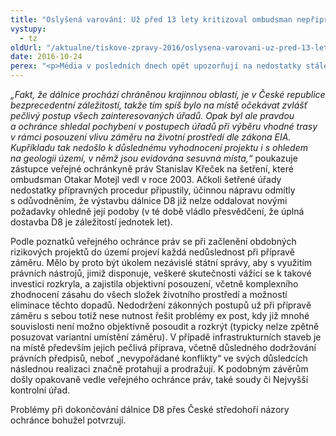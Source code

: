```yaml
---
title: "Oslyšená varování: Už před 13 lety kritizoval ombudsman nepřipravenost D8"
vystupy:
  - tz
oldUrl: "/aktualne/tiskove-zpravy-2016/oslysena-varovani-uz-pred-13-lety-kritizoval-ombudsman-nepripravenost-d8"
date: 2016-10-24
perex: "<p>Média v posledních dnech opět upozorňují na nedostatky stále nedokončené dálnice D8. Touto stavbou se už v roce 2003 zabýval ombudsman Otakar Motejl a kritizoval nedodržení zákonných postupů při přípravě záměru stavby D8 v úseku Lovosice – Řehlovice, vedoucí přes Chráněnou krajinnou oblast České středohoří. </p>"
---
```


<!-- imported from the old website -->

<p><i>„Fakt, že dálnice prochází chráněnou krajinnou oblastí, je v České republice bezprecedentní záležitostí, takže tím spíš bylo na místě očekávat zvlášť pečlivý postup všech zainteresovaných úřadů. Opak byl ale pravdou a ochránce shledal pochybení v postupech úřadů při výběru vhodné trasy v rámci posouzení vlivu záměru na životní prostředí dle zákona EIA. Kupříkladu tak nedošlo k důslednému vyhodnocení projektu i s ohledem na geologii území, v němž jsou evidována sesuvná místa,“</i> poukazuje zástupce veřejné ochránkyně práv Stanislav Křeček na šetření, které ombudsman Otakar Motejl vedl v roce 2003. Ačkoli šetřené úřady nedostatky přípravných procedur připustily, účinnou nápravu odmítly s odůvodněním, že výstavbu dálnice D8 již nelze oddalovat novými požadavky ohledně její podoby (v té době vládlo přesvědčení, že úplná dostavba D8 je záležitostí jednotek let).</p> <p>Podle poznatků veřejného ochránce práv se při začlenění obdobných rizikových projektů do území projeví každá nedůslednost při přípravě záměru. Mělo by proto být úkolem nezávislé státní správy, aby s využitím právních nástrojů, jimiž disponuje, veškeré skutečnosti vážící se k takové investici rozkryla, a zajistila objektivní posouzení, včetně komplexního zhodnocení zásahu do všech složek životního prostředí a možností eliminace těchto dopadů. Nedodržení zákonných postupů už při přípravě záměru s sebou totiž nese nutnost řešit problémy ex post, kdy již mnohé souvislosti není možno objektivně posoudit a rozkrýt (typicky nelze zpětně posuzovat variantní umístění záměru). V případě infrastrukturních staveb je na místě především jejich pečlivá příprava, včetně důsledného dodržování právních předpisů, neboť „nevypořádané konflikty“ ve svých důsledcích následnou realizaci značně protahují a prodražují. K podobným závěrům došly opakovaně vedle veřejného ochránce práv, také soudy či Nejvyšší kontrolní úřad. </p><p> Problémy při dokončování dálnice D8 přes České středohoří názory ochránce bohužel potvrzují.</p>
